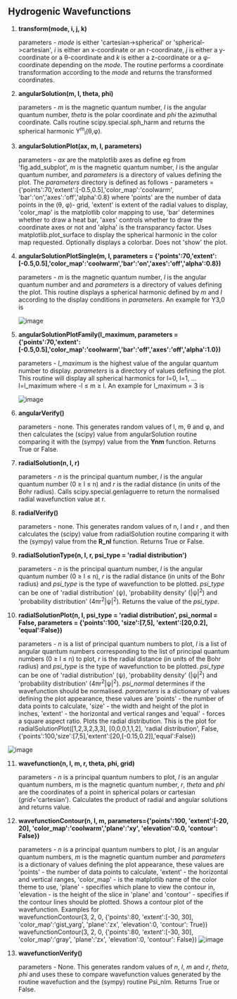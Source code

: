## Hydrogenic Wavefunctions

1.  **transform(mode, i, j, k)**

    parameters - *mode* is either 'cartesian->spherical' or 'spherical->cartesian', *i* is either an x-coordinate or an r-coordinate, *j* is either a y-coordinate or a &theta;-coordinate and *k* is either a z-coordinate or a &phi;-coordinate depending on the *mode*. The routine performs a coordinate transformation according to the *mode* and returns the transformed coordinates.

2.  **angularSolution(m, l, theta, phi)**

    parameters - *m* is the magnetic quantum number, *l* is the angular quantum number, *theta* is the polar coordinate and *phi* the azimuthal coordinate. Calls routine scipy.special.sph_harm and returns the spherical harmonic Y<sup>m</sup><sub>l</sub>(&theta;,&phi;).

3.  **angularSolutionPlot(ax, m, l, parameters)**

    parameters - *ax* are the matplotlib axes as define eg from 'fig.add_subplot', *m* is the magnetic quantum number, *l* is the angular quantum number, and *parameters* is a directory of values defining the plot. The *parameters* directory is defined as follows - parameters = {'points':70,'extent':[-0.5,0.5],'color_map':'coolwarm', 'bar':'on','axes':'off','alpha':0.8} where 'points' are the number of data points in the (&theta;, &phi;)- grid, 'extent' is extent of the radial values to display, 'color_map' is the matplotlib color mapping to use, 'bar' determines whether to draw a heat bar, 'axes' controls whether to draw the coordinate axes or not and 'alpha' is the transparancy factor. Uses matplotlib.plot_surface to display the spherical harmonic in the color map requested. Optionally displays a colorbar. Does not 'show' the plot.

4.  **angularSolutionPlotSingle(m, l, parameters = {'points':70,'extent':[-0.5,0.5],'color_map':'coolwarm','bar':'on','axes':'off','alpha':0.8})**

    parameters - *m* is the magnetic quantum number, *l* is the angular quantum number and and *parameters* is a directory of values defining the plot. This routine displays a spherical harmonic defined by *m* and *l* according to the display conditions in *parameters*. An example for Y</sub>3,0</sub> is
    
    ![image](https://user-images.githubusercontent.com/73105740/136229523-1f09d93e-3834-497a-a2e5-5bbbd8db491e.png)


5.  **angularSolutionPlotFamily(l_maximum, parameters = {'points':70,'extent':[-0.5,0.5],'color_map':'coolwarm','bar':'off','axes':'off','alpha':1.0})**

    parameters - *l_maximum* is the highest value of the angular quantum number to display. *parameters* is a directory of values defining the plot. This routine will display all spherical harmonics for l=0, l=1, ... l=l_maximum where -l &le; m &ge; l. An example for l_maximum = 3 is
    
    ![image](https://user-images.githubusercontent.com/73105740/136230126-100046a3-7ee5-4435-ae2f-dc43eb5c22b3.png)


6.  **angularVerify()**

    parameters - none. This generates random values of l, m, &theta; and &phi;, and then calculates the (scipy) value from angularSolution routine comparing it with the (sympy) value from the **Ynm** function. Returns True or False.

7.  **radialSolution(n, l, r)**

    parameters - *n* is the principal quantum number, *l* is the angular quantum number (0 &ge; l &le; n) and *r* is the radial distance (in units of the Bohr radius). Calls scipy.special.genlaguerre to return the normalised radial wavefunction value at r.

8.  **radialVerify()**

    parameters - none. This generates random values of n, l and r , and then calculates the (scipy) value from radialSolution routine comparing it with the (sympy) value from the **R_nl** function. Returns True or False.

9.  **radialSolutionType(n, l, r, psi_type = 'radial distribution')**

    parameters - *n* is the principal quantum number, *l* is the angular quantum number (0 &ge; l &le; n), *r* is the radial distance (in units of the Bohr radius) and *psi_type* is the type of wavefunction to be plotted. *psi_type* can be one of 'radial distribution' (&psi;), 'probability density' (|&psi;|<sup>2</sup>) and 'probability distribution' (4&pi;r<sup>2</sup>|&psi;|<sup>2</sup>). Returns the value of the *psi_type*.

10. **radialSolutionPlot(n, l, psi_type = 'radial distribution', psi_normal = False, parameters = {'points':100, 'size':[7,5], 'extent':[20,0.2], 'equal':False})**

    parameters - *n* is a list of principal quantum numbers to plot, *l* is a list of angular quantum numbers corresponding to the list of principal quantum numbers (0 &ge; l &le; n) to plot, *r* is the radial distance (in units of the Bohr radius) and *psi_type* is the type of wavefunction to be plotted. *psi_type* can be one of 'radial distribution' (&psi;), 'probability density' (|&psi;|<sup>2</sup>) and 'probability distribution' (4&pi;r<sup>2</sup>|&psi;|<sup>2</sup>). *psi_normal* determines if the wavefunction should be normalised. *parameters* is a dictionary of values defining the plot appearance, these values are 'points' - the number of data points to calculate, 'size' - the width and height of the plot in inches, 'extent' - the horizontal and vertical ranges and 'equal' - forces a square aspect ratio. Plots the radial distribution. This is the plot for\
    radialSolutionPlot([1,2,3,2,3,3], [0,0,0,1,1,2], 'radial distribution', False, {'points':100,'size':[7,5],'extent':[20,[-0.15,0.2]],'equal':False})
    
![image](https://user-images.githubusercontent.com/73105740/136762722-b95f78b7-3f3a-4a40-9898-f2aa2119c2c1.png)

11. **wavefunction(n, l, m, r, theta, phi, grid)**

    parameters - *n* is a principal quantum numbers to plot, *l* is an angular quantum numbers, *m* is the magnetic quantum number, *r*, *theta* and *phi* are the coordinates of a point in spherical polars or cartesian (*grid*='cartesian'). Calculates the product of radial and angular solutions and returns value.

12. **wavefunctionContour(n, l, m, parameters={'points':100, 'extent':[-20, 20], 'color_map':'coolwarm','plane':'xy', 'elevation':0.0, 'contour': False})**

    parameters - *n* is a principal quantum numbers to plot, *l* is an angular quantum numbers, *m* is the magnetic quantum number and *parameters* is a dictionary of values defining the plot appearance, these values are 'points' - the number of data points to calculate, 'extent' - the horizontal and vertical ranges, 'color_map' - is the matplotlib name of the color theme to use, 'plane' - specifies which plane to view the contour in, 'elevation - is the height of the slice in 'plane' and 'contour' - specifies if the contour lines should be plotted. Shows a contour plot of the wavefunction. Examples for\
    wavefunctionContour(3, 2, 0, {'points':80, 'extent':[-30, 30], 'color_map':'gist_yarg', 'plane':'zx', 'elevation':0, 'contour': True})\
	wavefunctionContour(3, 2, 0, {'points':80, 'extent':[-30, 30], 'color_map':'gray', 'plane':'zx', 'elevation':0, 'contour': False})
![image](https://user-images.githubusercontent.com/73105740/136765639-5d801e98-995e-4d87-8760-6ba1925fe9a2.png)

13. **wavefunctionVerify()**

    parameters - None. This generates random values of *n*, *l*, *m* and *r*, *theta*, *phi* and uses these to compare wavefunction values generated by the routine wavefuction and the (sympy) routine Psi_nlm. Returns True or False.


